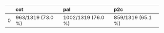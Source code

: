 |    | cot               | pal                | p2c               |
|---:|:------------------|:-------------------|:------------------|
|  0 | 963/1319 (73.0 %) | 1002/1319 (76.0 %) | 859/1319 (65.1 %) |
